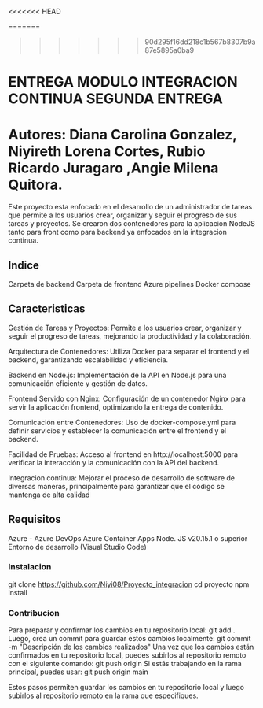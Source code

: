 <<<<<<< HEAD

=======
>>>>>>> 90d295f16dd218c1b567b8307b9a87e5895a0ba9
# ENTREGA MODULO INTEGRACION CONTINUA SEGUNDA ENTREGA

# Autores: Diana Carolina Gonzalez, Niyireth Lorena Cortes, Rubio Ricardo Juragaro ,Angie Milena Quitora. 

Este proyecto esta enfocado en el desarrollo de un administrador de tareas que permite a los usuarios crear, organizar y seguir el progreso de sus tareas y proyectos. 
Se crearon dos contenedores para la aplicacion NodeJS tanto para front como para backend ya enfocados en la integracion continua. 

## Indice 
Carpeta de backend 
Carpeta de frontend
Azure pipelines
Docker compose 


## Caracteristicas 

Gestión de Tareas y Proyectos: Permite a los usuarios crear, organizar y seguir el progreso de tareas, mejorando la productividad y la colaboración.

Arquitectura de Contenedores: Utiliza Docker para separar el frontend y el backend, garantizando escalabilidad y eficiencia.

Backend en Node.js: Implementación de la API en Node.js para una comunicación eficiente y gestión de datos.

Frontend Servido con Nginx: Configuración de un contenedor Nginx para servir la aplicación frontend, optimizando la entrega de contenido.

Comunicación entre Contenedores: Uso de docker-compose.yml para definir servicios y establecer la comunicación entre el frontend y el backend.

Facilidad de Pruebas: Acceso al frontend en http://localhost:5000 para verificar la interacción y la comunicación con la API del backend. 

Integracion continua: Mejorar el proceso de desarrollo de software de diversas maneras, principalmente para garantizar que el código se mantenga de alta calidad

## Requisitos
Azure - Azure DevOps 
Azure Container Apps 
Node. JS v20.15.1 o superior
Entorno de desarrollo (Visual Studio Code)

### Instalacion 

git clone https://github.com/Niyi08/Proyecto_integracion
cd proyecto
npm install

### Contribucion

Para preparar y confirmar los cambios en tu repositorio local: git add .
Luego, crea un commit para guardar estos cambios localmente: git commit -m "Descripción de los cambios realizados"
Una vez que los cambios están confirmados en tu repositorio local, puedes subirlos al repositorio remoto con el siguiente comando: git push origin <nombre-de-la-rama>
Si estás trabajando en la rama principal, puedes usar: git push origin main

Estos pasos permiten guardar los cambios en tu repositorio local y luego subirlos al repositorio remoto en la rama que especifiques.











